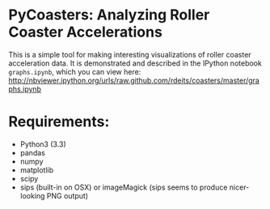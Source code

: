 # PyCoasters: Analyzing Roller Coaster Accelerations

This is a simple tool for making interesting visualizations of roller coaster acceleration data. It is demonstrated and described in the IPython notebook `graphs.ipynb`, which you can view here: <http://nbviewer.ipython.org/urls/raw.github.com/rdeits/coasters/master/graphs.ipynb>

# Requirements:
* Python3 (3.3)
* pandas
* numpy
* matplotlib
* scipy
* sips (built-in on OSX) or imageMagick (sips seems to produce nicer-looking PNG output)
